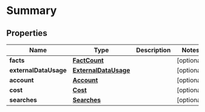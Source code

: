 
# Summary

## Properties
Name | Type | Description | Notes
------------ | ------------- | ------------- | -------------
**facts** | [**FactCount**](FactCount.md) |  |  [optional]
**externalDataUsage** | [**ExternalDataUsage**](ExternalDataUsage.md) |  |  [optional]
**account** | [**Account**](Account.md) |  |  [optional]
**cost** | [**Cost**](Cost.md) |  |  [optional]
**searches** | [**Searches**](Searches.md) |  |  [optional]



